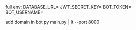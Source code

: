 full env:
DATABASE_URL=
JWT_SECRET_KEY=
BOT_TOKEN=
BOT_USERNAME=

add domain in bot
py main.py | lt --port 8000